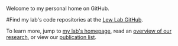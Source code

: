Welcome to my personal home on GitHub. 

#Find my lab's code repositories at the [Lew Lab GitHub][1].

To learn more, jump to [my lab's homepage][2], read an [overview of our research][3], or view our [publication list][4].

  [1]: https://github.com/Lew-Lab
  [2]: https://lewlab.wustl.edu
  [3]: https://lewlab.wustl.edu/pages/research.html
  [4]: https://lewlab.wustl.edu/pages/publications.html

<!--
**mdlew/mdlew** is a ✨ _special_ ✨ repository because its `README.md` (this file) appears on your GitHub profile.

Here are some ideas to get you started:

- 🔭 I’m currently working on ...
- 🌱 I’m currently learning ...
- 👯 I’m looking to collaborate on ...
- 🤔 I’m looking for help with ...
- 💬 Ask me about ...
- 📫 How to reach me: ...
- 😄 Pronouns: ...
- ⚡ Fun fact: ...
-->
